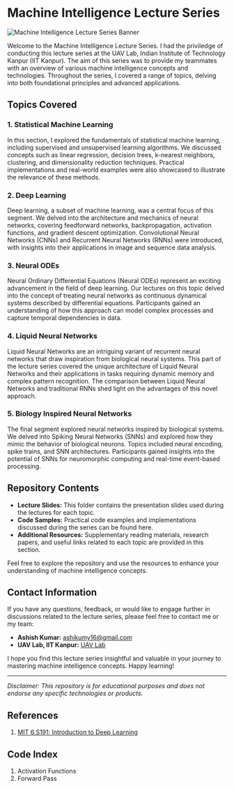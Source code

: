 # Machine Intelligence Lecture Series

![Machine Intelligence Lecture Series Banner](link_to_banner_image)

Welcome to the Machine Intelligence Lecture Series. I had the priviledge of conducting this lecture series at the UAV Lab, Indian Institute of Technology Kanpur (IIT Kanpur). The aim of this series was to provide my teammates with an overview of various machine intelligence concepts and technologies. Throughout the series, I covered a range of topics, delving into both foundational principles and advanced applications.

## Topics Covered

### 1. Statistical Machine Learning

In this section, I explored the fundamentals of statistical machine learning, including supervised and unsupervised learning algorithms. We discussed concepts such as linear regression, decision trees, k-nearest neighbors, clustering, and dimensionality reduction techniques. Practical implementations and real-world examples were also showcased to illustrate the relevance of these methods.

### 2. Deep Learning

Deep learning, a subset of machine learning, was a central focus of this segment. We delved into the architecture and mechanics of neural networks, covering feedforward networks, backpropagation, activation functions, and gradient descent optimization. Convolutional Neural Networks (CNNs) and Recurrent Neural Networks (RNNs) were introduced, with insights into their applications in image and sequence data analysis.

### 3. Neural ODEs

Neural Ordinary Differential Equations (Neural ODEs) represent an exciting advancement in the field of deep learning. Our lectures on this topic delved into the concept of treating neural networks as continuous dynamical systems described by differential equations. Participants gained an understanding of how this approach can model complex processes and capture temporal dependencies in data.

### 4. Liquid Neural Networks

Liquid Neural Networks are an intriguing variant of recurrent neural networks that draw inspiration from biological neural systems. This part of the lecture series covered the unique architecture of Liquid Neural Networks and their applications in tasks requiring dynamic memory and complex pattern recognition. The comparison between Liquid Neural Networks and traditional RNNs shed light on the advantages of this novel approach.

### 5. Biology Inspired Neural Networks

The final segment explored neural networks inspired by biological systems. We delved into Spiking Neural Networks (SNNs) and explored how they mimic the behavior of biological neurons. Topics included neural encoding, spike trains, and SNN architectures. Participants gained insights into the potential of SNNs for neuromorphic computing and real-time event-based processing.

## Repository Contents

- **Lecture Slides:** This folder contains the presentation slides used during the lectures for each topic.
- **Code Samples:** Practical code examples and implementations discussed during the series can be found here.
- **Additional Resources:** Supplementary reading materials, research papers, and useful links related to each topic are provided in this section.

Feel free to explore the repository and use the resources to enhance your understanding of machine intelligence concepts.

## Contact Information

If you have any questions, feedback, or would like to engage further in discussions related to the lecture series, please feel free to contact me or my team:

- **Ashish Kumar:** [ashikumy16@gmail.com](mailto:ashikumy16@gmail.com)
- **UAV Lab, IIT Kanpur:** [UAV Lab](https://www.iitk.ac.in/aero/)

I hope you find this lecture series insightful and valuable in your journey to mastering machine intelligence concepts. Happy learning!

---
*Disclaimer: This repository is for educational purposes and does not endorse any specific technologies or products.*

## References
1. [MIT 6.S191: Introduction to Deep Learning](IntroToDeepLearning.com)


## Code Index
1. Activation Functions
2. Forward Pass

